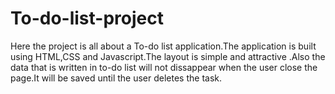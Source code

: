 # To-do-list-project
Here the project is all about a To-do list application.The application is built using HTML,CSS and Javascript.The layout is simple and attractive .Also the data that is written in to-do list will not dissappear when the user close the page.It will be saved until the user deletes the task.
